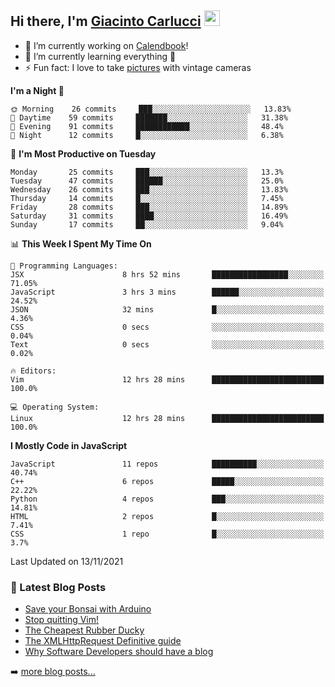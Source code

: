 ## Hi there, I'm [Giacinto Carlucci][website]  <img src="https://media.giphy.com/media/hvRJCLFzcasrR4ia7z/giphy.gif" width="25px">

- 🔭 I’m currently working on [Calendbook][project]!
- 🌱 I’m currently learning everything 🤣
- ⚡ Fun fact: I love to take [pictures][instagram] with vintage cameras

[website]: https://www.giacintocarlucci.it
[project]: https://www.calendbook.com
[twitter]: https://twitter.com/giacintocarlucc
[instagram]: https://instagram.com/giacintocarlucci
[linkedin]: https://linkedin.com/in/giacintocarlucci

<!--START_SECTION:waka-->
**I'm a Night 🦉** 

```text
🌞 Morning    26 commits     ███░░░░░░░░░░░░░░░░░░░░░░   13.83% 
🌆 Daytime    59 commits     ███████░░░░░░░░░░░░░░░░░░   31.38% 
🌃 Evening    91 commits     ████████████░░░░░░░░░░░░░   48.4% 
🌙 Night      12 commits     █░░░░░░░░░░░░░░░░░░░░░░░░   6.38%

```
📅 **I'm Most Productive on Tuesday** 

```text
Monday       25 commits     ███░░░░░░░░░░░░░░░░░░░░░░   13.3% 
Tuesday      47 commits     ██████░░░░░░░░░░░░░░░░░░░   25.0% 
Wednesday    26 commits     ███░░░░░░░░░░░░░░░░░░░░░░   13.83% 
Thursday     14 commits     █░░░░░░░░░░░░░░░░░░░░░░░░   7.45% 
Friday       28 commits     ███░░░░░░░░░░░░░░░░░░░░░░   14.89% 
Saturday     31 commits     ████░░░░░░░░░░░░░░░░░░░░░   16.49% 
Sunday       17 commits     ██░░░░░░░░░░░░░░░░░░░░░░░   9.04%

```


📊 **This Week I Spent My Time On** 

```text
💬 Programming Languages: 
JSX                      8 hrs 52 mins       █████████████████░░░░░░░░   71.05% 
JavaScript               3 hrs 3 mins        ██████░░░░░░░░░░░░░░░░░░░   24.52% 
JSON                     32 mins             █░░░░░░░░░░░░░░░░░░░░░░░░   4.36% 
CSS                      0 secs              ░░░░░░░░░░░░░░░░░░░░░░░░░   0.04% 
Text                     0 secs              ░░░░░░░░░░░░░░░░░░░░░░░░░   0.02%

🔥 Editors: 
Vim                      12 hrs 28 mins      █████████████████████████   100.0%

💻 Operating System: 
Linux                    12 hrs 28 mins      █████████████████████████   100.0%

```

**I Mostly Code in JavaScript** 

```text
JavaScript               11 repos            ██████████░░░░░░░░░░░░░░░   40.74% 
C++                      6 repos             █████░░░░░░░░░░░░░░░░░░░░   22.22% 
Python                   4 repos             ███░░░░░░░░░░░░░░░░░░░░░░   14.81% 
HTML                     2 repos             █░░░░░░░░░░░░░░░░░░░░░░░░   7.41% 
CSS                      1 repo              █░░░░░░░░░░░░░░░░░░░░░░░░   3.7%

```



 Last Updated on 13/11/2021
<!--END_SECTION:waka-->

### 📕 Latest Blog Posts

<!-- BLOG-POST-LIST:START -->
- [Save your Bonsai with Arduino](https://giacintocarlucci.medium.com/save-your-bonsai-with-arduino-e32154366f4c?source=rss-af395a5d9662------2)
- [Stop quitting Vim!](https://giacintocarlucci.medium.com/stop-q-ing-vim-6cda3009dfa6?source=rss-af395a5d9662------2)
- [The Cheapest Rubber Ducky](https://giacintocarlucci.medium.com/the-cheapest-rubber-ducky-b2e95901d504?source=rss-af395a5d9662------2)
- [The XMLHttpRequest Definitive guide](https://giacintocarlucci.medium.com/xmlhttprquest-definitive-guide-e3a2fd7a85a4?source=rss-af395a5d9662------2)
- [Why Software Developers should have a blog](https://giacintocarlucci.medium.com/why-software-developers-should-have-a-blog-d51bb48ee1e7?source=rss-af395a5d9662------2)
<!-- BLOG-POST-LIST:END -->

➡️ [more blog posts...](https://medium.com/@giacintocarlucci)
